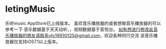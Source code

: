 # letingMusic
乐听music AppStore已上线版本。
喜欢音乐播放器的或者想做音乐播放器的可以参考一下
音乐数据基于天天动听，，视频数据基于音悦台。
如有想进行修改此音乐播放器的朋友请联系ytc19930125@gmail.com，欢迎各种同行交流
该音乐播放器仅支持iOS7.1以上版本。
